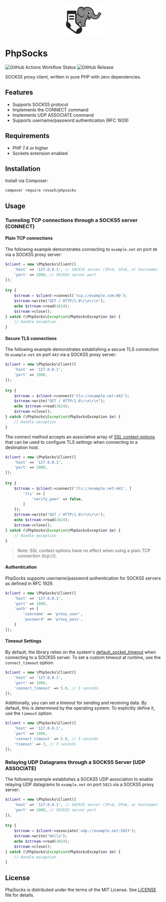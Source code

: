 <p align="center">
  <img src=".github/logo.png" alt="PhpSocks Logo" height="100">
</p>

# PhpSocks

![GitHub Actions Workflow Status](https://img.shields.io/github/actions/workflow/status/rovazh/phpsocks/tests.yml)
![GitHub Release](https://img.shields.io/github/v/release/rovazh/phpsocks)

SOCKS5 proxy client, written in pure PHP with zero dependencies.

## Features
- Supports SOCKS5 protocol
- Implements the CONNECT command
- Implements UDP ASSOCIATE command
- Supports username/password authentication (RFC 1929)

## Requirements

- PHP 7.4 or higher
- Sockets extension enabled

## Installation

Install via Composer:
```bash
composer require rovazh/phpsocks
```

## Usage

### Tunneling TCP connections through a SOCKS5 server (CONNECT)

#### Plain TCP connections

The following example demonstrates connecting to `example.net` on port `80` via a SOCKS5 proxy server:

```php
$client = new \PhpSocks\Client([
    'host' => '127.0.0.1', // SOCKS5 server (IPv4, IPv6, or hostname)
    'port' => 1080, // SOCKS5 server port
]);

try {
    $stream = $client->connect('tcp://example.com:80');
    $stream->write("GET / HTTP/1.0\r\n\r\n");
    echo $stream->read(1024);
    $stream->close();
} catch (\PhpSocks\Exception\PhpSocksException $e) {
    // Handle exception
}
```

#### Secure TLS connections

The following example demonstrates establishing a secure
TLS connection to `example.net` on port `443` via a SOCKS5 proxy server:

```php
$client = new \PhpSocks\Client([
    'host' => '127.0.0.1',
    'port' => 1080,
]);

try {
    $stream = $client->connect('tls://example.net:443');
    $stream->write("GET / HTTP/1.0\r\n\r\n");
    echo $stream->read(1024);
    $stream->close();
} catch (\PhpSocks\Exception\PhpSocksException $e) {
    // Handle exception
}
```

The connect method accepts an associative array of [SSL context options](https://www.php.net/manual/en/context.ssl.php) that can be used to
configure TLS settings when connecting to a destination host.

```php
$client = new \PhpSocks\Client([
    'host' => '127.0.0.1',
    'port' => 1080,
]);

try {
    $stream = $client->connect('tls://example.net:443', [
        'tls' => [
            'verify_peer' => false,
        ]
    ]);
    $stream->write("GET / HTTP/1.0\r\n\r\n");
    echo $stream->read(1024);
    $stream->close();
} catch (\PhpSocks\Exception\PhpSocksException $e) {
    // Handle exception
}
```

> Note: SSL context options have no effect when using a plain TCP connection (tcp://).

#### Authentication

PhpSocks supports username/password authentication for SOCKS5 servers as defined in RFC 1929.

```php
$client = new \PhpSocks\Client([
    'host' => '127.0.0.1',
    'port' => 1080,
    'auth' => [
        'username' => 'proxy_user',
        'password' => 'proxy_pass',
    ]
]);
```

#### Timeout Settings

By default, the library relies on the system's
[default_socket_timeout](https://www.php.net/manual/en/filesystem.configuration.php#ini.default-socket-timeout)
when connecting to a SOCKS5 server.
To set a custom timeout at runtime, use the `connect_timeout` option:

```php
$client = new \PhpSocks\Client([
    'host' => '127.0.0.1',
    'port' => 1080,
    'connect_timeout' => 5.0, // 5 seconds
]);
```

Additionally, you can set a timeout for sending and receiving data. By default,
this is determined by the operating system. To explicitly define it, use the `timeout` option:

```php
$client = new \PhpSocks\Client([
    'host' => '127.0.0.1',
    'port' => 1080,
    'connect_timeout' => 5.0, // 5 seconds
    'timeout' => 3, // 3 seconds
]);
```

### Relaying UDP Datagrams through a SOCKS5 Server (UDP ASSOCIATE)

The following example establishes a SOCKS5 UDP association to enable relaying UDP
datagrams to `example.net` on port `5023` via a SOCKS5 proxy server:

```php
$client = new \PhpSocks\Client([
    'host' => '127.0.0.1', // SOCKS5 server (IPv4, IPv6, or hostname)
    'port' => 1080, // SOCKS5 server port
]);

try {
    $stream = $client->associate('udp://example.net:5023');
    $stream->write("Hello");
    echo $stream->read(1024);
    $stream->close();
} catch (\PhpSocks\Exception\PhpSocksException $e) {
    // Handle exception
}
```

## License

PhpSocks is distributed under the terms of the MIT License. See [LICENSE](LICENSE) file for details.
